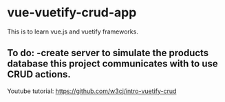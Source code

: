# vue-vuetify-crud-app

This is to learn vue.js and vuetify frameworks. 

To do:
-create server to simulate the products database this project communicates with to use CRUD actions.
-
Youtube tutorial:
https://github.com/w3cj/intro-vuetify-crud
